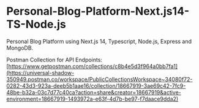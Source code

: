 # Personal-Blog-Platform-Next.js14-TS-Node.js

Personal Blog Platform using Next.js 14, Typescript, Node.js, Express and MongoDB.

Postman Collection for API Endpoints: [https://www.getpostman.com/collections/c8b4e5d3f964a0bb7fa1](https://universal-shadow-350949.postman.co/workspace/PublicCollectionsWorkspace~34080f72-0282-43d3-923a-deeb5b1aae16/collection/18667919-3ae69c42-7fc9-48be-b32a-03c7d77c40ca?action=share&creator=18667919&active-environment=18667919-1493972a-e63f-4d7b-be97-f7daace9dda2)
